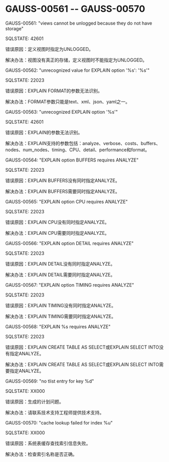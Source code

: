 # GAUSS-00561 -- GAUSS-00570

GAUSS-00561: "views cannot be unlogged because they do not have storage"

SQLSTATE: 42601

错误原因：定义视图时指定为UNLOGGED。

解决办法：视图没有真正的存储，定义视图时不能指定为UNLOGGED。

GAUSS-00562: "unrecognized value for EXPLAIN option '%s': '%s'"

SQLSTATE: 22023

错误原因：EXPLAIN FORMAT的参数无法识别。

解决办法：FORMAT参数只能是text、xml、json、yaml之一。

GAUSS-00563: "unrecognized EXPLAIN option '%s'"

SQLSTATE: 42601

错误原因：EXPLAIN的参数无法识别。

解决办法：EXPLAIN支持的参数包括：analyze、verbose、costs、buffers、nodes、num\_nodes、timing、CPU、detail、performance和format。

GAUSS-00564: "EXPLAIN option BUFFERS requires ANALYZE"

SQLSTATE: 22023

错误原因：EXPLAIN BUFFERS没有同时指定ANALYZE。

解决办法：EXPLAIN BUFFERS需要同时指定ANALYZE。

GAUSS-00565: "EXPLAIN option CPU requires ANALYZE"

SQLSTATE: 22023

错误原因：EXPLAIN CPU没有同时指定ANALYZE。

解决办法：EXPLAIN CPU需要同时指定ANALYZE。

GAUSS-00566: "EXPLAIN option DETAIL requires ANALYZE"

SQLSTATE: 22023

错误原因：EXPLAIN DETAIL没有同时指定ANALYZE。

解决办法：EXPLAIN DETAIL需要同时指定ANALYZE。

GAUSS-00567: "EXPLAIN option TIMING requires ANALYZE"

SQLSTATE: 22023

错误原因：EXPLAIN TIMING没有同时指定ANALYZE。

解决办法：EXPLAIN TIMING需要同时指定ANALYZE。

GAUSS-00568: "EXPLAIN %s requires ANALYZE"

SQLSTATE: 22023

错误原因：EXPLAIN CREATE TABLE AS SELECT或EXPLAIN SELECT INTO没有指定ANALYZE。

解决办法：EXPLAIN CREATE TABLE AS SELECT或EXPLAIN SELECT INTO需要指定ANALYZE。

GAUSS-00569: "no tlist entry for key %d"

SQLSTATE: XX000

错误原因：生成的计划问题。

解决办法：请联系技术支持工程师提供技术支持。

GAUSS-00570: "cache lookup failed for index %u"

SQLSTATE: XX000

错误原因：系统表缓存查找索引信息失败。

解决办法：检查索引名称是否正确。

